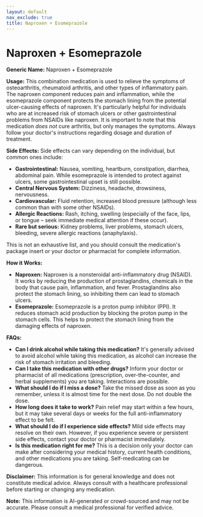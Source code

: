 ```yaml
---
layout: default
nav_exclude: true
title: Naproxen + Esomeprazole
---
```


# Naproxen + Esomeprazole

**Generic Name:** Naproxen + Esomeprazole

**Usage:** This combination medication is used to relieve the symptoms of osteoarthritis, rheumatoid arthritis, and other types of inflammatory pain.  The naproxen component reduces pain and inflammation, while the esomeprazole component protects the stomach lining from the potential ulcer-causing effects of naproxen.  It's particularly helpful for individuals who are at increased risk of stomach ulcers or other gastrointestinal problems from NSAIDs like naproxen.  It is important to note that this medication *does not* cure arthritis, but only manages the symptoms. Always follow your doctor's instructions regarding dosage and duration of treatment.

**Side Effects:**  Side effects can vary depending on the individual, but common ones include:

* **Gastrointestinal:**  Nausea, vomiting, heartburn, constipation, diarrhea, abdominal pain.  While esomeprazole is intended to protect against ulcers, some gastrointestinal upset is still possible.
* **Central Nervous System:** Dizziness, headache, drowsiness, nervousness.
* **Cardiovascular:**  Fluid retention, increased blood pressure (although less common than with some other NSAIDs).
* **Allergic Reactions:** Rash, itching, swelling (especially of the face, lips, or tongue – seek immediate medical attention if these occur).
* **Rare but serious:**  Kidney problems, liver problems, stomach ulcers, bleeding, severe allergic reactions (anaphylaxis).

This is not an exhaustive list, and you should consult the medication's package insert or your doctor or pharmacist for complete information.


**How it Works:**

* **Naproxen:**  Naproxen is a nonsteroidal anti-inflammatory drug (NSAID).  It works by reducing the production of prostaglandins, chemicals in the body that cause pain, inflammation, and fever.  Prostaglandins also protect the stomach lining, so inhibiting them can lead to stomach ulcers.
* **Esomeprazole:** Esomeprazole is a proton pump inhibitor (PPI). It reduces stomach acid production by blocking the proton pump in the stomach cells. This helps to protect the stomach lining from the damaging effects of naproxen.

**FAQs:**

* **Can I drink alcohol while taking this medication?**  It's generally advised to avoid alcohol while taking this medication, as alcohol can increase the risk of stomach irritation and bleeding.
* **Can I take this medication with other drugs?**  Inform your doctor or pharmacist of all medications (prescription, over-the-counter, and herbal supplements) you are taking.  Interactions are possible.
* **What should I do if I miss a dose?**  Take the missed dose as soon as you remember, unless it is almost time for the next dose. Do not double the dose.
* **How long does it take to work?**  Pain relief may start within a few hours, but it may take several days or weeks for the full anti-inflammatory effect to be felt.
* **What should I do if I experience side effects?**  Mild side effects may resolve on their own.  However, if you experience severe or persistent side effects, contact your doctor or pharmacist immediately.
* **Is this medication right for me?**  This is a decision only your doctor can make after considering your medical history, current health conditions, and other medications you are taking.  Self-medicating can be dangerous.


**Disclaimer:** This information is for general knowledge and does not constitute medical advice.  Always consult with a healthcare professional before starting or changing any medication.


**Note:** This information is AI-generated or crowd-sourced and may not be accurate. Please consult a medical professional for verified advice.